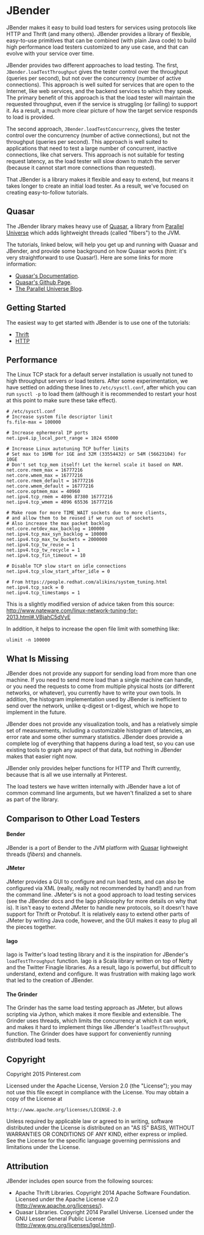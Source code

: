 JBender
=======

JBender makes it easy to build load testers for services using protocols like HTTP and Thrift (and
many others). JBender provides a library of flexible, easy-to-use primitives that can be combined
(with plain Java code) to build high performance load testers customized to any use case, and that
can evolve with your service over time.

JBender provides two different approaches to load testing. The first, `JBender.loadTestThroughput`
gives the tester control over the throughput (queries per second), but not over the concurrency
(number of active connections). This approach is well suited for services that are open to the
Internet, like web services, and the backend services to which they speak. The primary benefit of
this approach is that the load tester will maintain the requested throughput, even if the service
is struggling (or failing) to support it. As a result, a much more clear picture of how the target
service responds to load is provided.

The second approach, `JBender.loadTestConcurrency`, gives the tester control over the concurrency
(number of active connections), but not the throughput (queries per second). This approach is well
suited to applications that need to test a large number of concurrent, inactive connections, like
chat servers. This approach is not suitable for testing request latency, as the load tester will
slow down to match the server (because it cannot start more connections than requested).

That JBender is a library makes it flexible and easy to extend, but means it takes longer to create
an initial load tester. As a result, we've focused on creating easy-to-follow tutorials.

## Quasar

The JBender library makes heavy use of [Quasar](http://www.paralleluniverse.co/quasar/), a library from [Parallel Universe](http://www.paralleluniverse.co/) which adds lightweight threads (called "fibers") to the JVM.

The tutorials, linked below, will help you get up and running with Quasar and JBender, and provide some background on how Quasar works (hint: it's very straightforward to use Quasar!). Here are some links for more information:

* [Quasar's Documentation](http://docs.paralleluniverse.co/quasar/).
* [Quasar's Github Page](https://github.com/puniverse/quasar).
* [The Parallel Universe Blog](http://blog.paralleluniverse.co/).

## Getting Started

The easiest way to get started with JBender is to use one of the tutorials:

* [Thrift](https://github.com/cgordon/jbender/blob/master/doc/thrift/TUTORIAL.md)
* [HTTP](https://github.com/cgordon/jbender/blob/master/doc/http/TUTORIAL.md)

## Performance

The Linux TCP stack for a default server installation is usually not tuned to high
throughput servers or load testers. After some experimentation, we have settled on adding these
lines to `/etc/sysctl.conf`, after which you can run `sysctl -p` to load them (although it is
recommended to restart your host at this point to make sure these take effect).

```
# /etc/sysctl.conf
# Increase system file descriptor limit
fs.file-max = 100000

# Increase ephermeral IP ports
net.ipv4.ip_local_port_range = 1024 65000

# Increase Linux autotuning TCP buffer limits
# Set max to 16MB for 1GE and 32M (33554432) or 54M (56623104) for 10GE
# Don't set tcp_mem itself! Let the kernel scale it based on RAM.
net.core.rmem_max = 16777216
net.core.wmem_max = 16777216
net.core.rmem_default = 16777216
net.core.wmem_default = 16777216
net.core.optmem_max = 40960
net.ipv4.tcp_rmem = 4096 87380 16777216
net.ipv4.tcp_wmem = 4096 65536 16777216

# Make room for more TIME_WAIT sockets due to more clients,
# and allow them to be reused if we run out of sockets
# Also increase the max packet backlog
net.core.netdev_max_backlog = 100000
net.ipv4.tcp_max_syn_backlog = 100000
net.ipv4.tcp_max_tw_buckets = 2000000
net.ipv4.tcp_tw_reuse = 1
net.ipv4.tcp_tw_recycle = 1
net.ipv4.tcp_fin_timeout = 10

# Disable TCP slow start on idle connections
net.ipv4.tcp_slow_start_after_idle = 0

# From https://people.redhat.com/alikins/system_tuning.html
net.ipv4.tcp_sack = 0
net.ipv4.tcp_timestamps = 1
```

This is a slightly modified version of advice taken from this source:
http://www.nateware.com/linux-network-tuning-for-2013.html#.VBjahC5dVyE

In addition, it helps to increase the open file limit with something like:

```ulimit -n 100000```

## What Is Missing

JBender does not provide any support for sending load from more than one machine. If you need to
send more load than a single machine can handle, or you need the requests to come from multiple
physical hosts (or different networks, or whatever), you currently have to write your own tools. In
addition, the histogram implementation used by JBender is inefficient to send over the network,
unlike q-digest or t-digest, which we hope to implement in the future.

JBender does not provide any visualization tools, and has a relatively simple set of measurements,
including a customizable histogram of latencies, an error rate and some other summary statistics.
JBender does provide a complete log of everything that happens during a load test, so you can use
existing tools to graph any aspect of that data, but nothing in JBender makes that easier right now.

JBender only provides helper functions for HTTP and Thrift currently, because that is all we use
internally at Pinterest.

The load testers we have written internally with JBender have a lot of common command line arguments,
but we haven't finalized a set to share as part of the library.

## Comparison to Other Load Testers

#### Bender

JBender is a port of Bender to the JVM platform with [Quasar](http://docs.paralleluniverse.co/quasar/)
lightweight threads (_fibers_) and channels.

#### JMeter

JMeter provides a GUI to configure and run load tests, and can also be configured via XML (really,
really not recommended by hand!) and run from the command line. JMeter's is not a good approach to
load testing services (see the JBender docs and the Iago philosophy for more details on why that is).
It isn't easy to extend JMeter to handle new protocols, so it doesn't have support for Thrift or
Protobuf. It is relatively easy to extend other parts of JMeter by writing Java code, however, and
the GUI makes it easy to plug all the pieces together.

#### Iago

Iago is Twitter's load testing library and it is the inspiration for JBender's `loadTestThroughput`
function. Iago is a Scala library written on top of Netty and the Twitter Finagle libraries. As a
result, Iago is powerful, but difficult to understand, extend and configure. It was frustration with
making Iago work that led to the creation of JBender.

#### The Grinder

The Grinder has the same load testing approach as JMeter, but allows scripting via Jython, which
makes it more flexible and extensible. The Grinder uses threads, which limits the concurrency at
which it can work, and makes it hard to implement things like JBender's `loadTestThroughput` function.
The Grinder does have support for conveniently running distributed load tests.

## Copyright

Copyright 2015 Pinterest.com

Licensed under the Apache License, Version 2.0 (the "License");
you may not use this file except in compliance with the License.
You may obtain a copy of the License at

    http://www.apache.org/licenses/LICENSE-2.0

Unless required by applicable law or agreed to in writing, software
distributed under the License is distributed on an "AS IS" BASIS,
WITHOUT WARRANTIES OR CONDITIONS OF ANY KIND, either express or implied.
See the License for the specific language governing permissions and
limitations under the License.

## Attribution

JBender includes open source from the following sources:

* Apache Thrift Libraries. Copyright 2014 Apache Software Foundation. Licensed under the Apache License v2.0 (http://www.apache.org/licenses/).
* Quasar Libraries. Copyright 2014 Parallel Universe. Licensed under the GNU Lesser General Public License (http://www.gnu.org/licenses/lgpl.html).
